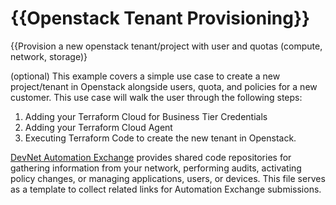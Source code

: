 {{Openstack Tenant Provisioning}}
=====================================
{{Provision a new openstack tenant/project with user and quotas (compute, network, storage)}

(optional) This example covers a simple use case to create a new project/tenant in Openstack alongside users, quota, and policies for a new customer. This use case will walk the user through the following steps:

1.  Adding your Terraform Cloud for Business Tier Credentials
2.  Adding your Terraform Cloud Agent
3.  Executing Terraform Code to create the new tenant in Openstack. 

[DevNet Automation Exchange](https://developer.cisco.com/network-automation/) provides shared code repositories for gathering information from your network, performing audits, activating policy changes, or managing applications, users, or devices. This file serves as a template to collect related links for Automation Exchange submissions.